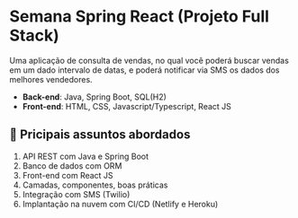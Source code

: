 # Semana Spring React (Projeto Full Stack)

Uma aplicação de consulta de vendas, no qual você poderá
buscar vendas em um dado intervalo de datas, e poderá notificar via SMS os dados dos melhores vendedores.

- **Back-end**: Java, Spring Boot, SQL(H2)
- **Front-end**: HTML, CSS, Javascript/Typescript, React JS

## 🚀 Pricipais assuntos abordados

1. API REST com Java e Spring Boot
2. Banco de dados com ORM
3. Front-end com React JS
4. Camadas, componentes, boas práticas
5. Integração com SMS (Twilio)
6. Implantação na nuvem com CI/CD (Netlify e Heroku)
